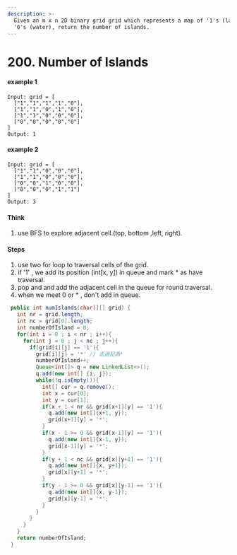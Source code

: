 ```yaml
---
description: >-
  Given an m x n 2D binary grid grid which represents a map of '1's (land) and
  '0's (water), return the number of islands.
---
```


# 200. Number of Islands

#### example 1

```text
Input: grid = [
  ["1","1","1","1","0"],
  ["1","1","0","1","0"],
  ["1","1","0","0","0"],
  ["0","0","0","0","0"]
]
Output: 1
```

#### example 2

```text
Input: grid = [
  ["1","1","0","0","0"],
  ["1","1","0","0","0"],
  ["0","0","1","0","0"],
  ["0","0","0","1","1"]
]
Output: 3
```

#### Think

1. use BFS to explore adjacent cell.\(top, bottom ,left, right\).

#### Steps

1. use two for loop to traversal cells of the grid.
2. if '1' , we add its position \(int\[x, y\]\) in queue and mark \* as have traversal.
3. pop and and add the adjacent cell in the queue for  round traversal.
4. when we meet 0 or \* , don't add in queue.

```java
 public int numIslands(char[][] grid) {
   int nr = grid.length;
   int nc = grid[0].length;
   int numberOfIsland = 0;
   for(int i = 0 ; i < nr ; i++){
     for(int j = 0 ; j < nc ; j++){
       if(grid[i][j] == '1'){
         grid[i][j] = '*' // 走過記為*
         numberOfIsland++;
         Queue<int[]> q = new LinkedList<>();
         q.add(new int[] {i, j});
         while(!q.isEmpty()){
           int[] cur = q.remove();
           int x = cur[0];
           int y = cur[1];
           if(x + 1 < nr && grid[x+1][y] == '1'){
             q.add(new int[]{x+1, y});
             grid[x+1][y] = '*';
           }
           if(x - 1 >= 0 && grid[x-1][y] == '1'){
             q.add(new int[]{x-1, y});
             grid[x-1][y] = '*';
           }
           if(y + 1 < nc && grid[x][y+1] == '1'){
             q.add(new int[]{x, y+1});
             grid[x][y+1] = '*';
           }
           if(y - 1 >= 0 && grid[x][y-1] == '1'){
             q.add(new int[]{x, y-1});
             grid[x][y-1] = '*';
           }
         }
       }
     }
   }
   return numberOfIsland;
 }
```


